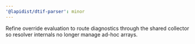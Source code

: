 ```yaml
---
'@lapidist/dtif-parser': minor
---
```


Refine override evaluation to route diagnostics through the shared collector so resolver internals no longer manage ad-hoc arrays.
